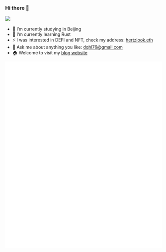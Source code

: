 ### Hi there 👋

![](https://komarev.com/ghpvc/?username=dqhl76&style=flat-square)

- 🔭 I’m currently studying in Beijing
- 🌱 I‘m currently learning Rust
- ⚡ I was interested in DEFI and NFT, check my address: [hertzlook.eth](https://etherscan.io/name-lookup-search?id=hertzlook.eth)
- 💬 Ask me about anything you like: dqhl76@gmail.com
- 🏠 Welcome to visit my [blog website](https://blog.realdqhl.com/)


![Metrics](/github-metrics.svg)
